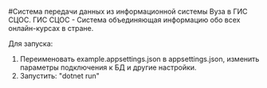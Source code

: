 #Система передачи данных из информационной системы Вуза в ГИС СЦОС.
ГИС СЦОС - Система объединяющая информацию обо всех онлайн-курсах в стране.

Для запуска:
1. Переименовать example.appsettings.json в appsettings.json, изменить параметры подключения к БД и другие настройки.
2. Запустить: "dotnet run"